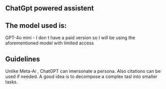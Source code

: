 ## ChatGpt powered assistent

## The model used is:

GPT-4o mini - I don t have a paid version so I will be using the aforementioned model with limited access

## Guidelines

Unlike Meta-Ai , ChatGPT can imersonate a persona. Also citations can be used if needed.
A good idea is to decompose a complex tasl into smaller tasks.

